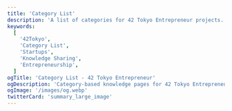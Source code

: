 ```yaml
---
title: 'Category List'
description: 'A list of categories for 42 Tokyo Entrepreneur projects.'
keywords:
  [
    '42Tokyo',
    'Category List',
    'Startups',
    'Knowledge Sharing',
    'Entrepreneurship',
  ]
ogTitle: 'Category List - 42 Tokyo Entrepreneur'
ogDescription: 'Category-based knowledge pages for 42 Tokyo Entrepreneur.'
ogImage: '/images/og.webp'
twitterCard: 'summary_large_image'
---
```

